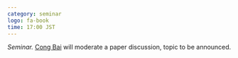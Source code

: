 ```yaml
---
category: seminar
logo: fa-book
time: 17:00 JST
---
```


*Seminar.* [Cong Bai](https://www.rio.gsic.titech.ac.jp/en/member/index.html#sub002) will moderate a paper discussion, topic to be announced.
